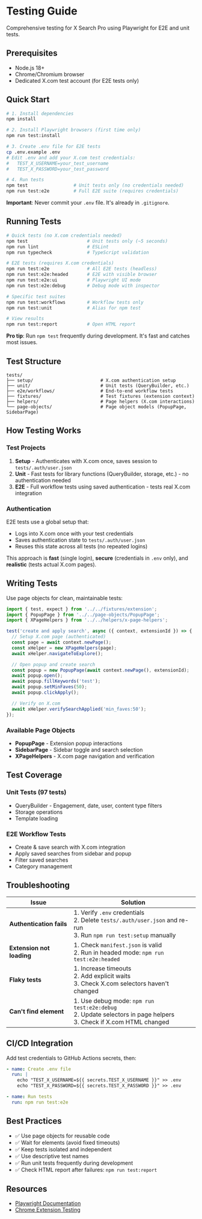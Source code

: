 # Testing Guide

Comprehensive testing for X Search Pro using Playwright for E2E and unit tests.

## Prerequisites

- Node.js 18+
- Chrome/Chromium browser
- Dedicated X.com test account (for E2E tests only)

## Quick Start

```bash
# 1. Install dependencies
npm install

# 2. Install Playwright browsers (first time only)
npm run test:install

# 3. Create .env file for E2E tests
cp .env.example .env
# Edit .env and add your X.com test credentials:
#   TEST_X_USERNAME=your_test_username
#   TEST_X_PASSWORD=your_test_password

# 4. Run tests
npm test                 # Unit tests only (no credentials needed)
npm run test:e2e         # Full E2E suite (requires credentials)
```

**Important**: Never commit your `.env` file. It's already in `.gitignore`.

## Running Tests

```bash
# Quick tests (no X.com credentials needed)
npm test                      # Unit tests only (~5 seconds)
npm run lint                  # ESLint
npm run typecheck             # TypeScript validation

# E2E tests (requires X.com credentials)
npm run test:e2e              # All E2E tests (headless)
npm run test:e2e:headed       # E2E with visible browser
npm run test:e2e:ui           # Playwright UI mode
npm run test:e2e:debug        # Debug mode with inspector

# Specific test suites
npm run test:workflows        # Workflow tests only
npm run test:unit             # Alias for npm test

# View results
npm run test:report           # Open HTML report
```

**Pro tip**: Run `npm test` frequently during development. It's fast and catches most issues.

## Test Structure

```
tests/
├── setup/                         # X.com authentication setup
├── unit/                          # Unit tests (QueryBuilder, etc.)
├── e2e/workflows/                 # End-to-end workflow tests
├── fixtures/                      # Test fixtures (extension context)
├── helpers/                       # Page helpers (X.com interactions)
└── page-objects/                  # Page object models (PopupPage, SidebarPage)
```

## How Testing Works

### Test Projects

1. **Setup** - Authenticates with X.com once, saves session to `tests/.auth/user.json`
2. **Unit** - Fast tests for library functions (QueryBuilder, storage, etc.) - no authentication needed
3. **E2E** - Full workflow tests using saved authentication - tests real X.com integration

### Authentication

E2E tests use a global setup that:
- Logs into X.com once with your test credentials
- Saves authentication state to `tests/.auth/user.json`
- Reuses this state across all tests (no repeated logins)

This approach is **fast** (single login), **secure** (credentials in `.env` only), and **realistic** (tests actual X.com pages).

## Writing Tests

Use page objects for clean, maintainable tests:

```typescript
import { test, expect } from '../../fixtures/extension';
import { PopupPage } from '../../page-objects/PopupPage';
import { XPageHelpers } from '../../helpers/x-page-helpers';

test('create and apply search', async ({ context, extensionId }) => {
  // Setup X.com page (authenticated)
  const page = await context.newPage();
  const xHelper = new XPageHelpers(page);
  await xHelper.navigateToExplore();

  // Open popup and create search
  const popup = new PopupPage(await context.newPage(), extensionId);
  await popup.open();
  await popup.fillKeywords('test');
  await popup.setMinFaves(50);
  await popup.clickApply();

  // Verify on X.com
  await xHelper.verifySearchApplied('min_faves:50');
});
```

### Available Page Objects

- **PopupPage** - Extension popup interactions
- **SidebarPage** - Sidebar toggle and search selection
- **XPageHelpers** - X.com page navigation and verification

## Test Coverage

### Unit Tests (97 tests)
- QueryBuilder - Engagement, date, user, content type filters
- Storage operations
- Template loading

### E2E Workflow Tests
- Create & save search with X.com integration
- Apply saved searches from sidebar and popup
- Filter saved searches
- Category management

## Troubleshooting

| Issue | Solution |
|-------|----------|
| **Authentication fails** | 1. Verify `.env` credentials<br>2. Delete `tests/.auth/user.json` and re-run<br>3. Run `npm run test:setup` manually |
| **Extension not loading** | 1. Check `manifest.json` is valid<br>2. Run in headed mode: `npm run test:e2e:headed` |
| **Flaky tests** | 1. Increase timeouts<br>2. Add explicit waits<br>3. Check X.com selectors haven't changed |
| **Can't find element** | 1. Use debug mode: `npm run test:e2e:debug`<br>2. Update selectors in page helpers<br>3. Check if X.com HTML changed |

## CI/CD Integration

Add test credentials to GitHub Actions secrets, then:

```yaml
- name: Create .env file
  run: |
    echo "TEST_X_USERNAME=${{ secrets.TEST_X_USERNAME }}" >> .env
    echo "TEST_X_PASSWORD=${{ secrets.TEST_X_PASSWORD }}" >> .env

- name: Run tests
  run: npm run test:e2e
```

## Best Practices

- ✅ Use page objects for reusable code
- ✅ Wait for elements (avoid fixed timeouts)
- ✅ Keep tests isolated and independent
- ✅ Use descriptive test names
- ✅ Run unit tests frequently during development
- ✅ Check HTML report after failures: `npm run test:report`

## Resources

- [Playwright Documentation](https://playwright.dev)
- [Chrome Extension Testing](https://playwright.dev/docs/chrome-extensions)